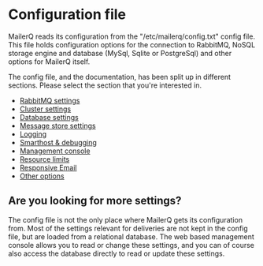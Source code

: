 # Configuration file

MailerQ reads its configuration from the "/etc/mailerq/config.txt" config 
file.  This file holds configuration options for the connection to RabbitMQ, 
NoSQL storage engine and database (MySql, Sqlite or PostgreSql) and other 
options for MailerQ itself.

The config file, and the documentation, has been split up in different
sections. Please select the section that you're interested in.

* [RabbitMQ settings](rabbitmq-config "RabbitmQ configuration")
* [Cluster settings](cluster "Cluster configuration")
* [Database settings](database-access "Database access")
* [Message store settings](message-store-options "Message Store options")
* [Logging](logging "Logging")
* [Smarthost & debugging](smarthost "Smarthost & debugging")
* [Management console](management-console "Management console")
* [Resource limits](resource "Resource limits")
* [Responsive Email](responsiveemail "ResponsiveEmail.com integration")
* [Other options](other-configuration "Other configuration options")


## Are you looking for more settings?

The config file is not the only place where MailerQ gets its configuration
from. Most of the settings relevant for deliveries are not kept in the 
config file, but are loaded from a relational database. The web based management 
console allows you to read or change these settings, and you can of course
also access the database directly to read or update these settings.

